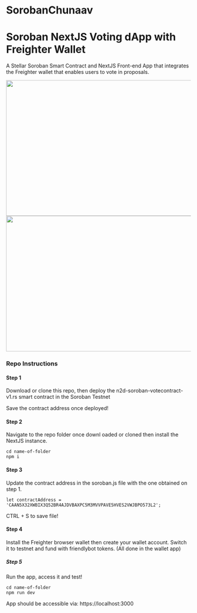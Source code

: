 # SorobanChunaav
# Soroban NextJS Voting dApp with Freighter Wallet
A Stellar Soroban Smart Contract and NextJS Front-end App that integrates the Freighter wallet that enables users to vote in proposals. 

<img src="https://raw.githubusercontent.com/Nakshatracrypto/misc/main/vote5.png" width="550" height="370">
<img src="https://raw.githubusercontent.com/Nakshatracrypto/misc/main/vote6.png" width="550" height="370">

<h3>Repo Instructions</h3>

<h4>Step 1</h4>

Download or clone this repo, then deploy the n2d-soroban-votecontract-v1.rs smart contract in the Soroban Testnet

Save the contract address once deployed!

<h4>Step 2</h4>

Navigate to the repo folder once downl oaded or cloned then install the NextJS instance.

```shell
cd name-of-folder
npm i
```

<h4>Step 3</h4>

Update the contract address in the soroban.js file with the one obtained on step 1. 

```shell
let contractAddress = 'CAAN5X32XWBIX3Q52BR4AJDVBAXPC5M3MVVPAVE5HVES2VWJBPO573L2';
```

CTRL + S to save file!

<h4>Step 4</h4>

Install the Freighter browser wallet then create your wallet account. Switch it to testnet and fund with friendlybot tokens. (All done in the wallet app)

<h5>Step 5</h5>

Run the app, access it and test!

```shell
cd name-of-folder
npm run dev
```

App should be accessible via: https://localhost:3000

